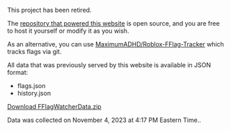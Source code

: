 This project has been retired.

The [repository that powered this website](https://github.com/evaera/Roblox-FFlag-Watcher) is open source, and you are free to host it yourself or modify it as you wish.

As an alternative, you can use [MaximumADHD/Roblox-FFlag-Tracker](https://github.com/MaximumADHD/Roblox-FFlag-Tracker) which tracks flags via git.

All data that was previously served by this website is available in JSON format:

- flags.json
- history.json

[Download FFlagWatcherData.zip](/FFlagWatcherData.zip)

Data was collected on November 4, 2023 at 4:17 PM Eastern Time..

